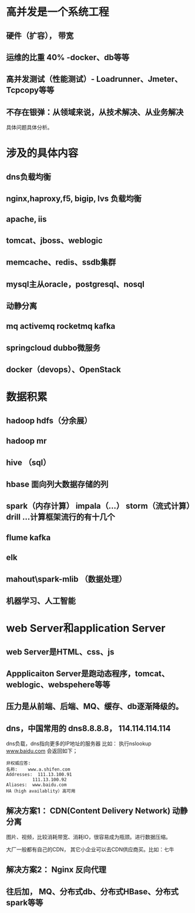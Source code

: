
# 高并发是一个系统工程
## 硬件（扩容）， 带宽
## 运维的比重 40% -docker、db等等
## 高并发测试（性能测试）- Loadrunner、Jmeter、Tcpcopy等等
## 不存在银弹：从领域来说，从技术解决、从业务解决

具体问题具体分析。

# 涉及的具体内容
## dns负载均衡
## nginx,haproxy,f5, bigip, lvs 负载均衡
## apache, iis
## tomcat、jboss、weblogic
## memcache、redis、ssdb集群
## mysql主从oracle，postgresql、nosql
## 动静分离
## mq activemq rocketmq kafka
## springcloud dubbo微服务
## docker（devops）、OpenStack

# 数据积累
## hadoop hdfs（分余展）
## hadoop mr
## hive （sql）
## hbase 面向列大数据存储的列
## spark（内存计算） impala（...） storm（流式计算）drill ...计算框架流行的有十几个
## flume kafka 
## elk 
## mahout\spark-mlib （数据处理）
## 机器学习、人工智能

# web Server和application Server
## web Server是HTML、css、js
## Appplicaiton Server是跑动态程序，tomcat、weblogic、webspehere等等
## 压力是从前端、后端、MQ、缓存、db逐渐降级的。
## dns，中国常用的 dns8.8.8.8， 114.114.114.114
   dns负载，dns指向更多的IP地址的服务器
   比如： 执行nslookup www.baidu.com 会返回如下； 
   
    非权威应答:
    名称:    www.a.shifen.com
    Addresses:  111.13.100.91
              111.13.100.92
    Aliases:  www.baidu.com
    HA（high availablity）高可用

## 解决方案1： CDN(Content Delivery Network) 动静分离
 图片、视频，比较消耗带宽、消耗IO，很容易成为瓶颈。进行数据压缩。
   
 大厂一般都有自己的CDN， 其它小企业可以去CDN供应商买。比如：七牛

## 解决方案2： Nginx 反向代理

## 往后加， MQ、分布式db、分布式HBase、分布式spark等等 










